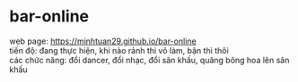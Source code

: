 # bar-online
web page: https://minhtuan29.github.io/bar-online  
tiến độ: đang thực hiện, khi nào rảnh thì vô làm, bận thì thôi  
các chức năng: đổi dancer, đổi nhạc, đổi sân khấu, quăng bông hoa lên sân khấu
